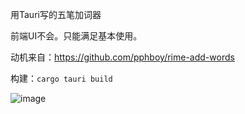 用Tauri写的五笔加词器

前端UI不会。只能满足基本使用。

动机来自：https://github.com/pphboy/rime-add-words

构建：`cargo tauri build`

![image](https://github.com/bczhc/rime-add-words/assets/49330580/b4b1b4ef-b446-4de7-8ff3-577d60091d64)

